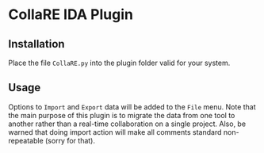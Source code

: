 # CollaRE IDA Plugin

## Installation

Place the file `CollaRE.py` into the plugin folder valid for your system.

## Usage

Options to `Import` and `Export` data will be added to the `File` menu. Note that the main purpose of this plugin is to migrate the data from one tool to another rather than a real-time collaboration on a single project. Also, be warned that doing import action will make all comments standard non-repeatable (sorry for that).


